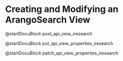 Creating and Modifying an ArangoSearch View
===========================================

<!-- js/actions/api-view.js -->
@startDocuBlock post_api_view_iresearch

<!-- js/actions/api-view.js -->
@startDocuBlock put_api_view_properties_iresearch

<!-- js/actions/api-view.js -->
@startDocuBlock patch_api_view_properties_iresearch
